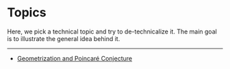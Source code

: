 # Topics
Here, we pick a technical topic and try to de-technicalize it. The main goal is to illustrate the general idea behind it.

---
* [Geometrization and Poincaré Conjecture](./Geometrization-and-Poincaré-Conjecture)
